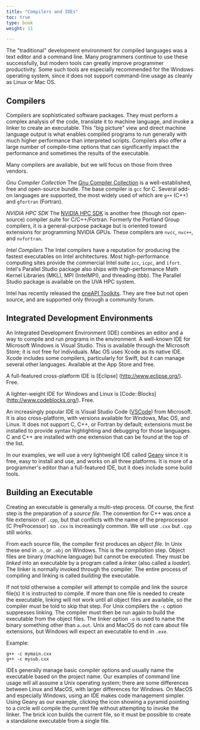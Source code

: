 ```yaml
---
title: "Compilers and IDEs"
toc: true
type: book
weight: 11

---
```


The "traditional" development environment for compiled languages was a text editor and a command line.  Many programmers continue to use these successfully, but modern tools can greatly improve programmer productivity.  Some such tools are especially recommended for the Windows operating system, since it does not support command-line usage as cleanly as Linux or Mac OS.

## Compilers

Compilers are sophisticated software packages.  They must perform a complex analysis of the code, translate it to machine language, and invoke a linker to create an executable.  This "big picture" view and direct machine language output is what enables compiled programs to run generally with much higher performance than interpreted scripts.  Compilers also offer a large number of compile-time options that can significantly impact the performance and sometimes the results of the executable.  

Many compilers are available, but we will focus on those from three vendors.

_Gnu Compiler Collection_
The [Gnu Compiler Collection](https://gcc.gnu.org/) is a well-established, free and open-source bundle. The base compiler is `gcc` for C.  Several add-on languages are supported, the most widely used of which are `g++` (C++) and `gfortran` (Fortran).  

_NVIDIA HPC SDK_
The [NVIDIA HPC SDK](https://developer.nvidia.com/hpc-sdk) is another free (though not open-source) compiler suite for C/C++/Fortran.  Formerly the Portland Group compilers, it is a general-purpose package but is oriented toward extensions for programming NVIDIA GPUs.  These compilers are `nvcc`, `nvc++`, and `nvfortran`. 

_Intel Compilers_
The Intel compilers have a reputation for producing the fastest executables on Intel architectures.  Most high-performance computing sites provide the commercial Intel suite `icc`, `icpc`, and `ifort`.  Intel's Parallel Studio package also ships with high-performance Math Kernel Libraries (MKL), MPI (IntelMPI), and threading (tbb).  The Parallel Studio package is available on the UVA HPC system.

Intel has recently released the [oneAPI Toolkits](https://software.intel.com/content/www/us/en/develop/tools/oneapi/all-toolkits.html). They are free but not open source, and are supported only through a community forum.  

## Integrated Development Environments

An Integrated Development Environment (IDE) combines an editor and a way to compile and run programs in the environment.
A well-known IDE for Microsoft Windows is Visual Studio. This is available through the Microsoft Store; it is not free for individuals.
Mac OS uses Xcode as its native IDE. Xcode includes some compilers, particularly for Swift, but it can manage several other languages.  Available at the App Store and free.

A full-featured cross-platform IDE is [Eclipse] (http://www.eclipse.org/).  Free.

A lighter-weight IDE for Windows and Linux is [Code::Blocks] (http://www.codeblocks.org/).  Free.

An increasingly popular IDE is Visual Studio Code ([VSCode](https://code.visualstudio.com/)) from Microsoft. It is also cross-platform, with versions available for Windows, Mac OS, and Linux.  It does not support C, C++, or Fortran by default; extensions must be installed to provide syntax highlighting and debugging for those languages.  C and C++ are installed with one extension that can be found at the top of the list.  

In our examples, we will use a very lightweight IDE called [Geany](https://www.geany.org/) since it is free, easy to install and use, and  works on all three platforms.  It is more of a programmer's editor than a full-featured IDE, but it does include some build tools.

## Building an Executable

Creating an executable is generally a multi-step process.  Of course, the first step is the preparation of a _source file_.  The convention for C++ was once a file extension of `.cpp`, but that conflicts with the name of the preprocessor (C PreProcessor) so `.cxx` is increasingly common.  We will use `.cxx` but `.cpp` still works.

From each source file, the compiler first produces an _object file_.  In Unix these end in `.o`, or `.obj` on Windows.
This is the _compilation_ step.
Object files are binary (machine language) but cannot be executed.  They must be _linked_ into an executable by a program called a _linker_ (also called a _loader_).  The linker is normally invoked through the compiler.  The entire process of compiling and linking is called _building_ the executable.

If not told otherwise a compiler will attempt to compile and link the source file(s) it is instructed to compile.  If more than one file is needed to create the executable, linking will not work until all object files are available, so the compiler must be told to skip that step.
For Unix compilers the `-c` option suppresses linking.  The compiler must then be run again to build the executable from the object files.
The linker option `-o` is used to name the binary something other than `a.out`.
Unix and MacOS do not care about file extensions, but Windows will expect an executable to end in `.exe`.

Example:
```
g++ -c mymain.cxx
g++ -c mysub.cxx
```
IDEs generally manage basic compiler options and usually name the executable based on the project name.  Our examples of command line usage will all assume a Unix operating system; there are some differences between Linux and MacOS, with larger differences for Windows.  On MacOS and especially Windows, using an IDE makes code management simpler.  Using Geany as our example, clicking the icon showing a pyramid pointing to a circle will compile the current file without attempting to invoke the linker.  The brick icon builds the current file, so it must be possible to create a standalone executable from a single file.
